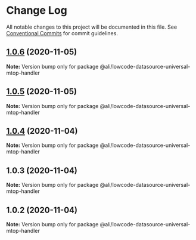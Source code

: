 # Change Log

All notable changes to this project will be documented in this file.
See [Conventional Commits](https://conventionalcommits.org) for commit guidelines.

<a name="1.0.6"></a>
## [1.0.6](https://gitlab.alibaba-inc.com/ali-lowcode/ali-lowcode-engine/compare/@ali/lowcode-datasource-universal-mtop-handler@1.0.5...@ali/lowcode-datasource-universal-mtop-handler@1.0.6) (2020-11-05)




**Note:** Version bump only for package @ali/lowcode-datasource-universal-mtop-handler

<a name="1.0.5"></a>
## [1.0.5](https://gitlab.alibaba-inc.com/ali-lowcode/ali-lowcode-engine/compare/@ali/lowcode-datasource-universal-mtop-handler@1.0.4...@ali/lowcode-datasource-universal-mtop-handler@1.0.5) (2020-11-05)




**Note:** Version bump only for package @ali/lowcode-datasource-universal-mtop-handler

<a name="1.0.4"></a>
## [1.0.4](https://gitlab.alibaba-inc.com/ali-lowcode/ali-lowcode-engine/compare/@ali/lowcode-datasource-universal-mtop-handler@1.0.3...@ali/lowcode-datasource-universal-mtop-handler@1.0.4) (2020-11-04)




**Note:** Version bump only for package @ali/lowcode-datasource-universal-mtop-handler

<a name="1.0.3"></a>
## 1.0.3 (2020-11-04)




**Note:** Version bump only for package @ali/lowcode-datasource-universal-mtop-handler

<a name="1.0.2"></a>
## 1.0.2 (2020-11-04)




**Note:** Version bump only for package @ali/lowcode-datasource-universal-mtop-handler
